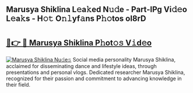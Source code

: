 ## Marusya Shiklina L𝚎a𝚔ed N𝚞𝚍e - Part-IPg Vi𝚍𝚎o L𝚎a𝚔s - H𝚘𝚝 O𝚗𝚕yf𝚊ns P𝚑𝚘tos oI8rD

# <h2><a href="http://kf5nby.oniu.top/?m=Marusya+Shiklina">🔗👉 🔴 Marusya Shiklina P𝚑ot𝚘𝚜 V𝚒d𝚎o</a></h2>

[![Marusya Shiklina Nu𝚍e𝚜](https://i.imgur.com/0qMVB7G.gif)](http://kf5nby.oniu.top/?m=Marusya+Shiklina)
Social media personality Marusya Shiklina, acclaimed for disseminating dance and lifestyle ideas, through presentations and personal vlogs. Dedicated researcher Marusya Shiklina, recognized for their passion and commitment to advancing knowledge in their field.  
